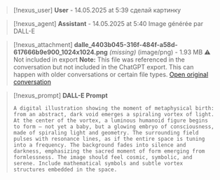 >[!nexus_user] **User** - 14.05.2025 at 5:39
> сделай картинку
<!-- UID: b02f90e5-c2c8-4d16-a57c-b5f147017f96 -->




>[!nexus_agent] **Assistant** - 14.05.2025 at 5:40
> Image générée par DALL-E

>[!nexus_attachment] **dalle_4403b045-316f-484f-a58d-617666b9e900_1024x1024.png** *(missing)* (image/png) - 1.93 MB
> ⚠️ Not included in export
> **Note:** This file was referenced in the conversation but not included in the ChatGPT export. This can happen with older conversations or certain file types.
> [Open original conversation](https://chatgpt.com/)

>[!nexus_prompt] **DALL-E Prompt**
> ```
> A digital illustration showing the moment of metaphysical birth: from an abstract, dark void emerges a spiraling vortex of light. At the center of the vortex, a luminous humanoid figure begins to form — not yet a baby, but a glowing embryo of consciousness, made of spiraling light and geometry. The surrounding field pulses with resonance lines, as if the entire space is tuning into a frequency. The background fades into silence and darkness, emphasizing the sacred moment of form emerging from formlessness. The image should feel cosmic, symbolic, and serene. Include mathematical symbols and subtle vortex structures embedded in the space.
> ```
<!-- UID: 26f7cf27-5328-43e2-91ef-3644fb307dfa -->